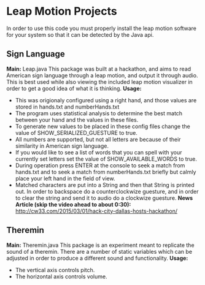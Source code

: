 Leap Motion Projects
====================
In order to use this code you must properly install the leap motion software for your system so that it can be detected by the Java api.

Sign Language
-------------
**Main:** Leap.java
This package was built at a hackathon, and aims to read American sign language through a leap motion, and output it through audio.  This is best used while also viewing the included leap motion visualizer in order to get a good idea of what it is thinking.
**Usage:**
* This was origionaly configured using a right hand, and those values are stored in hands.txt and numberHands.txt
* The program uses statistical analysis to determine the best match between your hand and the values in these files.
* To generate new values to be placed in these config files change the value of SHOW_SERIALIZED_GUESTURE to true.
* All numbers are supported, but not all letters are because of their similarity in American sign language.
* If you would like to see a list of words that you can spell with your currently set letters set the value of SHOW_AVAILABLE_WORDS to true.
* During operation press ENTER at the console to seek a match from hands.txt and to seek a match from numberHands.txt briefly but calmly place your left hand in the field of view.
* Matched characters are put into a String and then that String is printed out.  In order to backspace do a counterclockwize guesture, and in order to clear the string and send it to audio do a clockwize guesture.
**News Article (skip the video ahead to about 0:30):**  http://cw33.com/2015/03/01/hack-city-dallas-hosts-hackathon/

Theremin
--------
**Main:** Theremin.java
This package is an experiment meant to replicate the sound of a theremin.
There are a number of static variables which can be adjusted in order to produce a different sound and functionality.
**Usage:**
* The vertical axis controls pitch.
* The horizontal axis controls volume.
